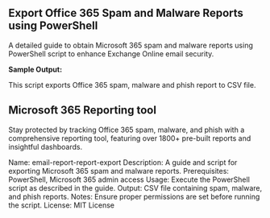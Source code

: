 ## Export Office 365 Spam and Malware Reports using PowerShell

A detailed guide to obtain Microsoft 365 spam and malware reports using PowerShell script to enhance Exchange Online email security.

**Sample Output:**

This script exports Office 365 spam, malware and phish report to CSV file.

## Microsoft 365 Reporting tool

Stay protected by tracking Office 365 spam, malware, and phish with a comprehensive reporting tool, featuring over 1800+ pre-built reports and insightful dashboards.

Name: email-report-report-export
Description: A guide and script for exporting Microsoft 365 spam and malware reports.
Prerequisites: PowerShell, Microsoft 365 admin access
Usage: Execute the PowerShell script as described in the guide.
Output: CSV file containing spam, malware, and phish reports.
Notes: Ensure proper permissions are set before running the script.
License: MIT License
